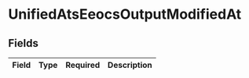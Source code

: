 # UnifiedAtsEeocsOutputModifiedAt


## Fields

| Field       | Type        | Required    | Description |
| ----------- | ----------- | ----------- | ----------- |